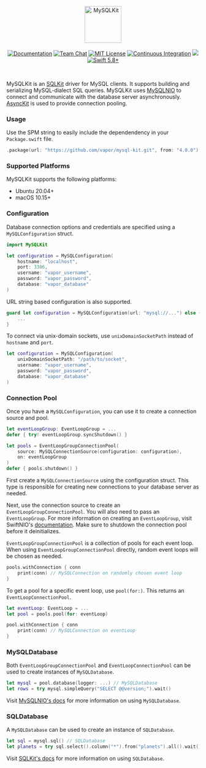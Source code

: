 <p align="center">
<picture>
  <source media="(prefers-color-scheme: dark)" srcset="https://github.com/vapor/mysql-kit/assets/1130717/d5582d0a-f8b2-4fab-aeea-79b170bebc28">
  <source media="(prefers-color-scheme: light)" srcset="https://github.com/vapor/mysql-kit/assets/1130717/71d0fa71-5ded-492c-9657-4206f233419e">
  <img src="https://github.com/vapor/mysql-kit/assets/1130717/71d0fa71-5ded-492c-9657-4206f233419e" height="96" alt="MySQLKit">
</picture> 
<br>
<br>
<a href="https://docs.vapor.codes/4.0/"><img src="https://design.vapor.codes/images/readthedocs.svg" alt="Documentation"></a>
<a href="https://discord.gg/vapor"><img src="https://design.vapor.codes/images/discordchat.svg" alt="Team Chat"></a>
<a href="LICENSE"><img src="https://design.vapor.codes/images/mitlicense.svg" alt="MIT License"></a>
<a href="https://github.com/vapor/mysql-kit/actions/workflows/test.yml"><img src="https://img.shields.io/github/actions/workflow/status/vapor/mysql-kit/test.yml?event=push&style=plastic&logo=github&label=tests&logoColor=%23ccc" alt="Continuous Integration"></a>
<a href="https://codecov.io/github/vapor/mysql-kit"><img src="https://img.shields.io/codecov/c/github/vapor/mysql-kit?style=plastic&logo=codecov&label=codecov"></a>
<a href="https://swift.org"><img src="https://design.vapor.codes/images/swift58up.svg" alt="Swift 5.8+"></a>
</p>

<br>

MySQLKit is an [SQLKit] driver for MySQL clients. It supports building and serializing MySQL-dialect SQL queries. MySQLKit uses [MySQLNIO] to connect and communicate with the database server asynchronously. [AsyncKit] is used to provide connection pooling.

[SQLKit]: https://github.com/vapor/sql-kit
[MySQLNIO]: https://github.com/vapor/mysql-nio
[AsyncKit]: https://github.com/vapor/async-kit

### Usage

Use the SPM string to easily include the dependendency in your `Package.swift` file.

```swift
.package(url: "https://github.com/vapor/mysql-kit.git", from: "4.0.0")
```

### Supported Platforms

MySQLKit supports the following platforms:

- Ubuntu 20.04+
- macOS 10.15+

### Configuration

Database connection options and credentials are specified using a `MySQLConfiguration` struct. 

```swift
import MySQLKit

let configuration = MySQLConfiguration(
    hostname: "localhost",
    port: 3306,
    username: "vapor_username",
    password: "vapor_password",
    database: "vapor_database"
)
```

URL string based configuration is also supported.

```swift
guard let configuration = MySQLConfiguration(url: "mysql://...") else {
    ...
}
```

To connect via unix-domain sockets, use `unixDomainSocketPath` instead of `hostname` and `port`.

```swift
let configuration = MySQLConfiguration(
    unixDomainSocketPath: "/path/to/socket",
    username: "vapor_username",
    password: "vapor_password",
    database: "vapor_database"
)
```

### Connection Pool

Once you have a `MySQLConfiguration`, you can use it to create a connection source and pool.

```swift
let eventLoopGroup: EventLoopGroup = ...
defer { try! eventLoopGroup.syncShutdown() }

let pools = EventLoopGroupConnectionPool(
    source: MySQLConnectionSource(configuration: configuration), 
    on: eventLoopGroup
)
defer { pools.shutdown() }
```

First create a `MySQLConnectionSource` using the configuration struct. This type is responsible for creating new connections to your database server as needed.

Next, use the connection source to create an `EventLoopGroupConnectionPool`. You will also need to pass an `EventLoopGroup`. For more information on creating an `EventLoopGroup`, visit SwiftNIO's [documentation](https://apple.github.io/swift-nio/docs/current/NIO/index.html). Make sure to shutdown the connection pool before it deinitializes. 

`EventLoopGroupConnectionPool` is a collection of pools for each event loop. When using `EventLoopGroupConnectionPool` directly, random event loops will be chosen as needed.

```swift
pools.withConnection { conn 
    print(conn) // MySQLConnection on randomly chosen event loop
}
```

To get a pool for a specific event loop, use `pool(for:)`. This returns an `EventLoopConnectionPool`. 

```swift
let eventLoop: EventLoop = ...
let pool = pools.pool(for: eventLoop)

pool.withConnection { conn
    print(conn) // MySQLConnection on eventLoop
}
```

### MySQLDatabase

Both `EventLoopGroupConnectionPool` and `EventLoopConnectionPool` can be used to create instances of `MySQLDatabase`.

```swift
let mysql = pool.database(logger: ...) // MySQLDatabase
let rows = try mysql.simpleQuery("SELECT @@version;").wait()
```

Visit [MySQLNIO's docs](https://github.com/vapor/mysql-nio) for more information on using `MySQLDatabase`.

### SQLDatabase

A `MySQLDatabase` can be used to create an instance of `SQLDatabase`.

```swift
let sql = mysql.sql() // SQLDatabase
let planets = try sql.select().column("*").from("planets").all().wait()
```

Visit [SQLKit's docs](https://api.vapor.codes/sqlkit/documentation/sqlkit) for more information on using `SQLDatabase`. 
